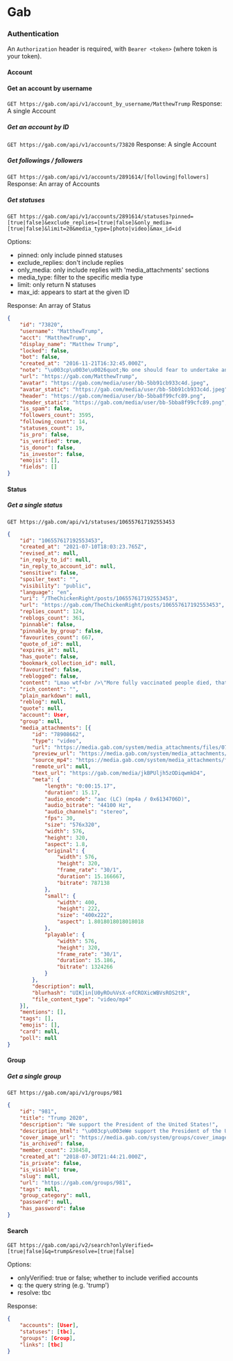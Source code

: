 # Gab

### Authentication

An `Authorization` header is required, with `Bearer <token>` (where token is your token).

#### Account

#### Get an account by username
`GET https://gab.com/api/v1/account_by_username/MatthewTrump`
Response: A single Account

##### Get an account by ID
`GET https://gab.com/api/v1/accounts/73820`
Response: A single Account

##### Get followings / followers
`GET https://gab.com/api/v1/accounts/2891614/[following|followers]`
Response: An array of Accounts

##### Get statuses
`GET https://gab.com/api/v1/accounts/2891614/statuses?pinned=[true|false]&exclude_replies=[true|false]&only_media=[true|false]&limit=20&media_type=[photo|video]&max_id=id`

Options:
- pinned: only include pinned statuses
- exclude_replies: don't include replies
- only_media: only include replies with 'media_attachments' sections
- media_type: filter to the specific media type
- limit: only return N statuses
- max_id: appears to start at the given ID

Response: An array of Status

```json
{
	"id": "73820",
	"username": "MatthewTrump",
	"acct": "MatthewTrump",
	"display_name": "Matthew Trump",
	"locked": false,
	"bot": false,
	"created_at": "2016-11-21T16:32:45.000Z",
	"note": "\u003cp\u003e\u0026quot;No one should fear to undertake any task in the name of our Saviour, if it is just and if the intention is purely for His holy service.\u0026quot; - Christopher Columbus\u003c/p\u003e",
	"url": "https://gab.com/MatthewTrump",
	"avatar": "https://gab.com/media/user/bb-5bb91cb933c4d.jpeg",
	"avatar_static": "https://gab.com/media/user/bb-5bb91cb933c4d.jpeg",
	"header": "https://gab.com/media/user/bb-5bba8f99cfc89.png",
	"header_static": "https://gab.com/media/user/bb-5bba8f99cfc89.png",
	"is_spam": false,
	"followers_count": 3595,
	"following_count": 14,
	"statuses_count": 19,
	"is_pro": false,
	"is_verified": true,
	"is_donor": false,
	"is_investor": false,
	"emojis": [],
	"fields": []
}
```

#### Status

##### Get a single status
`GET https://gab.com/api/v1/statuses/106557617192553453`

```json
{
	"id": "106557617192553453",
	"created_at": "2021-07-10T18:03:23.765Z",
	"revised_at": null,
	"in_reply_to_id": null,
	"in_reply_to_account_id": null,
	"sensitive": false,
	"spoiler_text": "",
	"visibility": "public",
	"language": "en",
	"uri": "/TheChickenRight/posts/106557617192553453",
	"url": "https://gab.com/TheChickenRight/posts/106557617192553453",
	"replies_count": 124,
	"reblogs_count": 361,
	"pinnable": false,
	"pinnable_by_group": false,
	"favourites_count": 667,
	"quote_of_id": null,
	"expires_at": null,
	"has_quote": false,
	"bookmark_collection_id": null,
	"favourited": false,
	"reblogged": false,
	"content": "Lmao wtf<br />\"More fully vaccinated people died, that's because the vaccine is good, but not perfect\"",
	"rich_content": "",
	"plain_markdown": null,
	"reblog": null,
	"quote": null,
	"account": User,
	"group": null,
	"media_attachments": [{
		"id": "78908662",
		"type": "video",
		"url": "https://media.gab.com/system/media_attachments/files/078/908/662/original/ef1096deb284ac18.mp4",
		"preview_url": "https://media.gab.com/system/media_attachments/files/078/908/662/small/ef1096deb284ac18.png",
		"source_mp4": "https://media.gab.com/system/media_attachments/files/078/908/662/playable/ef1096deb284ac18.mp4",
		"remote_url": null,
		"text_url": "https://gab.com/media/jkBPUljh5zODiqwmkD4",
		"meta": {
			"length": "0:00:15.17",
			"duration": 15.17,
			"audio_encode": "aac (LC) (mp4a / 0x6134706D)",
			"audio_bitrate": "44100 Hz",
			"audio_channels": "stereo",
			"fps": 30,
			"size": "576x320",
			"width": 576,
			"height": 320,
			"aspect": 1.8,
			"original": {
				"width": 576,
				"height": 320,
				"frame_rate": "30/1",
				"duration": 15.166667,
				"bitrate": 787138
			},
			"small": {
				"width": 400,
				"height": 222,
				"size": "400x222",
				"aspect": 1.8018018018018018
			},
			"playable": {
				"width": 576,
				"height": 320,
				"frame_rate": "30/1",
				"duration": 15.186,
				"bitrate": 1324266
			}
		},
		"description": null,
		"blurhash": "UIK]in[U0yROu%VsX-ofCROXicWBVsROS2tR",
		"file_content_type": "video/mp4"
	}],
	"mentions": [],
	"tags": [],
	"emojis": [],
	"card": null,
	"poll": null
}
```


#### Group

##### Get a single group
`GET https://gab.com/api/v1/groups/981`


```json
{
	"id": "981",
	"title": "Trump 2020",
	"description": "We support the President of the United States!",
	"description_html": "\u003cp\u003eWe support the President of the United States!\u003c/p\u003e",
	"cover_image_url": "https://media.gab.com/system/groups/cover_images/000/000/981/original/29354314_801037073569634_4298433919081563056_o.jpg",
	"is_archived": false,
	"member_count": 238458,
	"created_at": "2018-07-30T21:44:21.000Z",
	"is_private": false,
	"is_visible": true,
	"slug": null,
	"url": "https://gab.com/groups/981",
	"tags": null,
	"group_category": null,
	"password": null,
	"has_password": false
}
```

#### Search

`GET https://gab.com/api/v2/search?onlyVerified=[true|false]&q=trump&resolve=[true|false]`

Options:
- onlyVerified: true or false; whether to include verified accounts
- q: the query string (e.g. 'trump')
- resolve: tbc

Response:
```json
{
	"accounts": [User],
	"statuses": [tbc],
	"groups": [Group],
	"links": [tbc]
}
```
